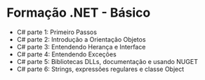 # Formação .NET - Básico
 - C# parte 1: Primeiro Passos
 - C# parte 2: Introdução a Orientação Objetos
 - C# parte 3: Entendendo Herança e Interface
 - C# parte 4: Entendendo Exceções
 - C# parte 5: Bibliotecas DLLs, documentação e usando NUGET
 - C# parte 6: Strings, expressões regulares e classe Object
